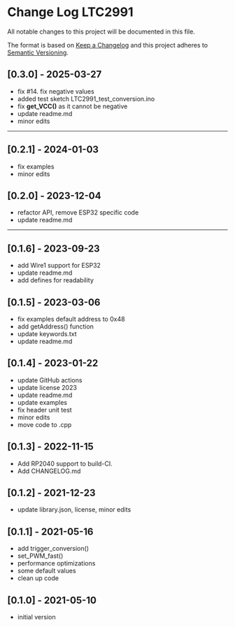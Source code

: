 # Change Log LTC2991

All notable changes to this project will be documented in this file.

The format is based on [Keep a Changelog](http://keepachangelog.com/)
and this project adheres to [Semantic Versioning](http://semver.org/).


## [0.3.0] - 2025-03-27
- fix #14. fix negative values
- added test sketch LTC2991_test_conversion.ino
- fix **get_VCC()** as it cannot be negative
- update readme.md
- minor edits

----

## [0.2.1] - 2024-01-03
- fix examples
- minor edits

## [0.2.0] - 2023-12-04
- refactor API, remove ESP32 specific code
- update readme.md

----

## [0.1.6] - 2023-09-23
- add Wire1 support for ESP32
- update readme.md
- add defines for readability

## [0.1.5] - 2023-03-06
- fix examples default address to 0x48
- add getAddress() function
- update keywords.txt
- update readme.md

## [0.1.4] - 2023-01-22
- update GitHub actions
- update license 2023
- update readme.md
- update examples
- fix header unit test
- minor edits
- move code to .cpp

## [0.1.3] - 2022-11-15
- Add RP2040 support to build-CI.
- Add CHANGELOG.md

## [0.1.2] - 2021-12-23
- update library.json, license, minor edits

## [0.1.1] - 2021-05-16
- add trigger_conversion()
- set_PWM_fast()
- performance optimizations
- some default values
- clean up code

## [0.1.0] - 2021-05-10
- initial version


